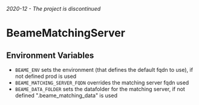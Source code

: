 *2020-12 - The project is discontinued*

# BeameMatchingServer


## Environment Variables
* `BEAME_ENV` sets the environment (that defines the default fqdn to use), if not defined prod is used
* `BEAME_MATCHING_SERVER_FQDN` overrides the matching server fqdn used
* `BEAME_DATA_FOLDER` sets the datafolder for the matching server, if not defined ".beame_matching_data" is used
